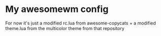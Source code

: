 # My awesomewm config

For now it's just a modified rc.lua from awesome-copycats + a modified theme.lua from the multicolor theme from that repository

